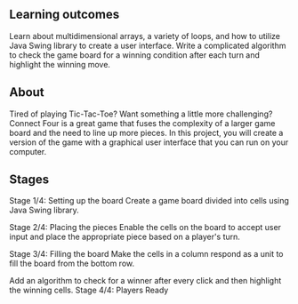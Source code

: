
## Learning outcomes

Learn about multidimensional arrays, a variety of loops, and how to utilize Java Swing library to create a user interface. Write a complicated algorithm to check the game board for a winning condition after each turn and highlight the winning move.


## About

Tired of playing Tic-Tac-Toe? Want something a little more challenging? Connect Four is a great game that fuses the complexity of a larger game board and the need to line up more pieces. In this project, you will create a version of the game with a graphical user interface that you can run on your computer.

## Stages

Stage 1/4: Setting up the board
Create a game board divided into cells using Java Swing library.

Stage 2/4: Placing the pieces
Enable the cells on the board to accept user input and place the appropriate piece based on a player's turn.

Stage 3/4: Filling the board
Make the cells in a column respond as a unit to fill the board from the bottom row.

Add an algorithm to check for a winner after every click and then highlight the winning cells. 
Stage 4/4: Players Ready
 
